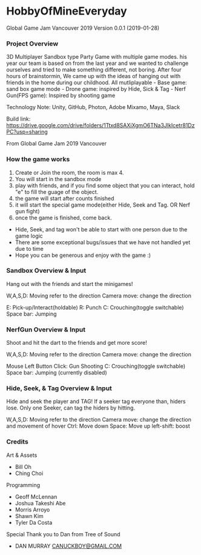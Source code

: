 # HobbyOfMineEveryday
Global Game Jam Vancouver 2019
Version 0.0.1 (2019-01-28)

### Project Overview
3D Multiplayer Sandbox type Party Game with multiple game modes.
his year our team is based on from the last year and we wanted to challenge ourselves and tried to make something different, not boring.
After four hours of brainstormin, We came up with the ideas of hanging out with friends in the home during our childhood.
All mutliplayable - Base game: sand box game mode - Drone game: inspired by Hide, Sick & Tag - Nerf Gun(FPS game): Inspired by shooting game

Technology Note: 
Unity, GitHub, Photon, Adobe Mixamo, Maya, Slack

Build link: https://drive.google.com/drive/folders/1Ttxd8SAXiXgmO6TNa3JlkIcetr81DzPC?usp=sharing

From Global Game Jam 2019 Vancouver


### How the game works
1. Create or Join the room, the room is max 4.
2. You will start in the sandbox mode
3. play with friends, and if you find some object that you can interact, hold "e" to fill the guage of the object.
4. the game will start after counts finished
5. it will start the special game mode(either Hide, Seek and Tag. OR Nerf gun fight)
6. once the game is finished, come back.

* Hide, Seek, and tag won't be able to start with one person due to the game logic
* There are some exceptional bugs/issues that we have not handled yet due to time
* Hope you can be generous and enjoy with the game :)


### Sandbox Overview & Input
Hang out with the friends and start the minigames!

W,A,S,D: Moving refer to the direction
Camera move: change the direction

E: Pick-up/Interact(holdable)
R: Punch
C: Crouching(toggle switchable)
Space bar: Jumping


### NerfGun Overview & Input
Shoot and hit the dart to the friends and get more score!

W,A,S,D: Moving refer to the direction
Camera move: change the direction

Mouse Left Button Click: Gun Shooting
C: Crouching(toggle switchable)
Space bar: Jumping (currently disabled)


### Hide, Seek, & Tag Overview & Input
Hide and seek the player and TAG!
If a seeker tag everyone than, hiders lose.
Only one Seeker, can tag the hiders by hitting.

W,A,S,D: Moving refer to the direction
Camera move: change the direction and movement of hover
Ctrl: Move down
Space: Move up
left-shift: boost


### Credits
Art & Assets
- Bill Oh
- Ching Choi


Programming 
- Geoff McLennan
- Joshua Takeshi Abe
- Morris Arroyo
- Shawn Kim
- Tyler Da Costa

Special Thank you to Dan from Tree of Sound
- DAN MURRAY <CANUCKBOY@GMAIL.COM>
